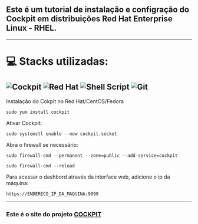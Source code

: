 ## Este é um tutorial de instalação e configração do Cockpit em distribuições Red Hat Enterprise Linux - RHEL.
---

# 💻 Stacks utilizadas:
![Cockpit](https://camo.githubusercontent.com/c357c39b244a01473099e0364bf20a68edda78929a3da840132bea7a30974f92/68747470733a2f2f696d672e736869656c64732e696f2f7374617469632f76313f7374796c653d666f722d7468652d6261646765266d6573736167653d436f636b70697426636f6c6f723d303036364343266c6f676f3d436f636b706974266c6f676f436f6c6f723d464646464646266c6162656c3d) ![Red Hat](https://img.shields.io/badge/Red%20Hat-EE0000?style=for-the-badge&logo=redhat&logoColor=white) ![Shell Script](https://img.shields.io/badge/shell_script-black.svg?style=for-the-badge&logo=gnu-bash&logoColor=white) ![Git](https://img.shields.io/badge/git-%23F05033.svg?style=for-the-badge&logo=git&logoColor=white)
---

Instalação do Cokpit no Red Hat/CentOS/Fedora

`sudo yum install cockpit`

Ativar Cockpit:

`sudo systemctl enable --now cockpit.socket`

Abra o firewall se necessário:

`sudo firewall-cmd --permanent --zone=public --add-service=cockpit`

`sudo firewall-cmd --reload`

Para acessar o dashbord através da interface web, adicione o ip da máquina:

`https://ENDERECO_IP_DA_MAQUINA:9090`

---
### Este é o site  do projeto [COCKPIT](https://cockpit-project.org/)